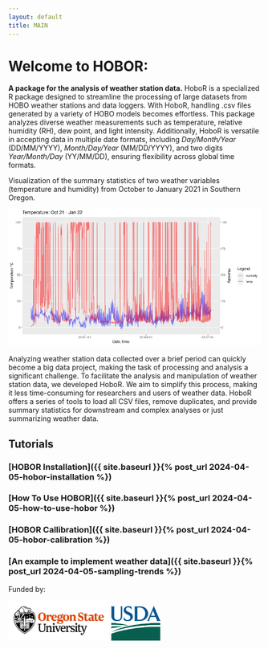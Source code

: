 ```yaml
---
layout: default
title: MAIN
---
```


# Welcome to HOBOR: 
 
  **A package for the analysis of weather station data.** HoboR is a specialized R package designed to streamline the processing of large datasets from HOBO weather stations and data loggers. With HoboR, handling .csv files generated by a variety of HOBO models becomes effortless. This package analyzes diverse weather measurements such as temperature, relative humidity (RH), dew point, and light intensity. Additionally, HoboR is versatile in accepting data in multiple date formats, including *Day/Month/Year* (DD/MM/YYYY), *Month/Day/Year* (MM/DD/YYYY), and two digits *Year/Month/Day* (YY/MM/DD), ensuring flexibility across global time formats.

Visualization of the summary statistics of two weather variables (temperature and humidity) from October to January 2021 in Southern Oregon.
  
<img src="images/hobo_two_vars.png" alt="weather 2var" style="width: 600px;"/> 

  Analyzing weather station data collected over a brief period can quickly become a big data project, making the task of processing and analysis a significant challenge. To facilitate the analysis and manipulation of weather station data, we developed HoboR. We aim to simplify this process, making it less time-consuming for researchers and users of weather data. HoboR offers a series of tools to load all CSV files, remove duplicates, and provide summary statistics for downstream and complex analyses or just summarizing weather data.

## Tutorials

### [HOBOR Installation]({{ site.baseurl }}{% post_url 2024-04-05-hobor-installation %})

### [How To Use HOBOR]({{ site.baseurl }}{% post_url 2024-04-05-how-to-use-hobor %})

### [HOBOR Callibration]({{ site.baseurl }}{% post_url 2024-04-05-hobor-calibration %}) 

### [An example to implement weather data]({{ site.baseurl }}{% post_url 2024-04-05-sampling-trends %})

<p>Funded by:</p>
<img src="images/osu-logo.png" alt="OSU Logo" style="width: 200px;"/>
<img src="images/USDA-logo.png" alt="USDA Logo" style="width: 100px;"/>
